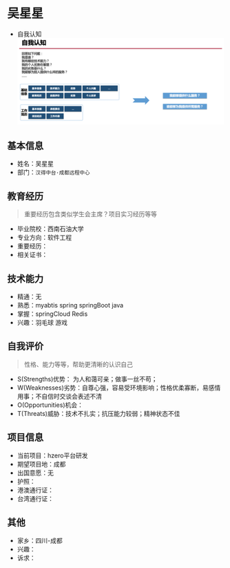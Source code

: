# 吴星星
- 自我认知
![自我认知](./img/self-cognition.png)

## 基本信息
- 姓名：吴星星
- 部门：`汉得中台·成都远程中心`

## 教育经历
> 重要经历包含类似学生会主席？项目实习经历等等

- 毕业院校：西南石油大学
- 专业方向：软件工程
- 重要经历：
- 相关证书：

## 技术能力
- 精通：无
- 熟悉：myabtis spring springBoot java
- 掌握：springCloud Redis
- 兴趣：羽毛球 游戏

## 自我评价
> 性格、能力等等，帮助更清晰的认识自己

- S(Strengths)优势： 为人和蔼可亲；做事一丝不苟；
- W(Weaknesses)劣势：自尊心强，容易受环境影响；性格优柔寡断，易感情用事；不自信时交谈会表述不清
- O(Opportunities)机会：
- T(Threats)威胁：技术不扎实；抗压能力较弱；精神状态不佳

## 项目信息
- 当前项目：hzero平台研发
- 期望项目地：成都
- 出国意愿：无
- 护照：
- 港澳通行证：
- 台湾通行证：

## 其他
- 家乡：四川-成都
- 兴趣：
- 诉求：
